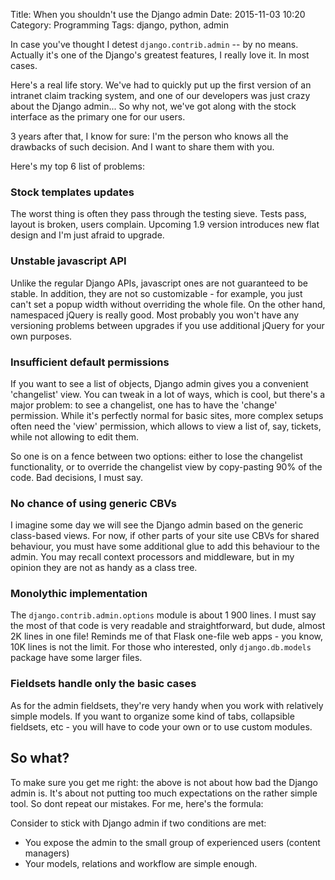 Title: When you shouldn't use the Django admin
Date: 2015-11-03 10:20
Category: Programming
Tags: django, python, admin


In case you've thought I detest `django.contrib.admin` -- by no means.
Actually it's one of the Django's greatest features, I really love it. In most
cases.

Here's a real life story. We've had to quickly put up the first version of an
intranet claim tracking system, and one of our developers was just crazy about
the Django admin... So why not, we've got along with the stock interface as the
primary one for our users.

3 years after that, I know for sure: I'm the person who knows all the drawbacks
of such decision. And I want to share them with you.

Here's my top 6 list of problems:

### Stock templates updates

The worst thing is often they pass through the testing sieve. Tests pass,
layout is broken, users complain. Upcoming 1.9 version introduces new flat
design and I'm just afraid to upgrade.

### Unstable javascript API

Unlike the regular Django APIs, javascript ones are not guaranteed to be
stable. In addition, they are not so customizable - for example, you just can't
set a popup width without overriding the whole file.  On the other hand,
namespaced jQuery is really good. Most probably you won't have any versioning
problems between upgrades if you use additional jQuery for your own purposes.

### Insufficient default permissions

If you want to see a list of objects, Django admin gives you a convenient
'changelist' view. You can tweak in a lot of ways, which is cool, but there's a
major problem: to see a changelist, one has to have the 'change' permission.
While it's perfectly normal for basic sites, more complex setups often need the
'view' permission, which allows to view a list of, say, tickets, while not
allowing to edit them.

So one is on a fence between two options: either to lose the changelist
functionality, or to override the changelist view by copy-pasting 90% of the
code. Bad decisions, I must say.

### No chance of using generic CBVs

I imagine some day we will see the Django admin based on the generic
class-based views. For now, if other parts of your site use CBVs for shared
behaviour, you must have some additional glue to add this behaviour to the
admin. You may recall context processors and middleware, but in my opinion
they are not as handy as a class tree.

### Monolythic implementation

The `django.contrib.admin.options` module is about 1 900 lines. I must say
the most of that code is very readable and straightforward, but dude, almost 2K
lines in one file! Reminds me of that Flask one-file web apps - you know, 10K
lines is not the limit. For those who interested, only `django.db.models`
package have some larger files.

### Fieldsets handle only the basic cases

As for the admin fieldsets, they're very handy when you work with relatively
simple models. If you want to organize some kind of tabs, collapsible
fieldsets, etc - you will have to code your own or to use custom modules.

## So what?

To make sure you get me right: the above is not about how bad the Django admin
is. It's about not putting too much expectations on the rather simple tool. So
dont repeat our mistakes. For me, here's the formula:

Consider to stick with Django admin if two conditions are met:

* You expose the admin to the small group of experienced users (content managers)
* Your models, relations and workflow are simple enough.
